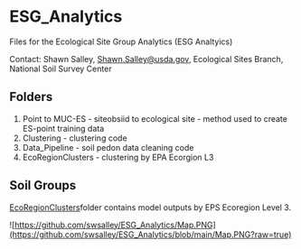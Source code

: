 # ESG_Analytics

Files for the Ecological Site Group Analytics (ESG Analtyics) 

Contact: Shawn Salley, Shawn.Salley@usda.gov, Ecological Sites Branch, National Soil Survey Center

## Folders 

1) Point to MUC-ES - siteobsiid to ecological site - method used to create ES-point training data
2) Clustering - clustering code
3) Data_Pipeline - soil pedon data cleaning code
4) EcoRegionClusters - clustering by EPA Ecorgion L3

## Soil Groups
[EcoRegionClusters](https://github.com/swsalley/ESG_Analytics/tree/main/EcoRegionClusters)folder contains model outputs by EPS Ecoregion Level 3. 

![https://github.com/swsalley/ESG_Analytics/Map.PNG](https://github.com/swsalley/ESG_Analytics/blob/main/Map.PNG?raw=true)
